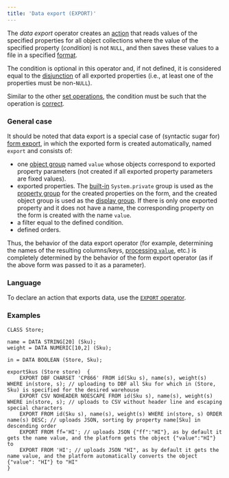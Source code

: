 ```yaml
---
title: 'Data export (EXPORT)'
---
```


The *data export* operator creates an [action](Actions.md) that reads values of the specified properties for all object collections where the value of the specified property (*condition*) is not `NULL`, and then saves these values to a file in a specified [format](Structured_view.md). 

The condition is optional in this operator and, if not defined, it is considered equal to the [disjunction](Logical_operators_AND_OR_NOT_XOR.md) of all exported properties (i.e., at least one of the properties must be non-`NULL`). 

Similar to the other [set operations](Set_operations.md), the condition must be such that the operation is [correct](Set_operations.md).

### General case

It should be noted that data export is a special case of (syntactic sugar for) [form export](In_a_structured_view_EXPORT_IMPORT.md), in which the exported form is created automatically, named `export` and consists of:

-   one [object group](Form_structure.md#objects) named `value` whose objects correspond to exported property parameters (not created if all exported property parameters are fixed values).
-   exported properties. The [built-in](Groups_of_properties_and_actions.md#builtin) `System.private` group is used as the [property group](Form_structure.md#propertygroup) for the created properties on the form, and the created object group is used as the [display group](Form_structure.md#drawgroup). If there is only one exported property and it does not have a name, the corresponding property on the form is created with the name `value`.
-   a filter equal to the defined condition.
-   defined orders.

Thus, the behavior of the data export operator (for example, determining the names of the resulting columns/keys, [processing `value`](Structured_view.md#value), etc.) is completely determined by the behavior of the form export operator (as if the above form was passed to it as a parameter).

### Language

To declare an action that exports data, use the [`EXPORT` operator](EXPORT_operator.md).

### Examples


```lsf
CLASS Store;

name = DATA STRING[20] (Sku);
weight = DATA NUMERIC[10,2] (Sku);

in = DATA BOOLEAN (Store, Sku);

exportSkus (Store store)  {
    EXPORT DBF CHARSET 'CP866' FROM id(Sku s), name(s), weight(s) WHERE in(store, s); // uploading to DBF all Sku for which in (Store, Sku) is specified for the desired warehouse
    EXPORT CSV NOHEADER NOESCAPE FROM id(Sku s), name(s), weight(s) WHERE in(store, s); // uploads to CSV without header line and escaping special characters
    EXPORT FROM id(Sku s), name(s), weight(s) WHERE in(store, s) ORDER name(s) DESC; // uploads JSON, sorting by property name[Sku] in descending order
    EXPORT FROM ff='HI'; // uploads JSON {"ff":"HI"}, as by default it gets the name value, and the platform gets the object {"value":"HI"} to
    EXPORT FROM 'HI'; // uploads JSON "HI", as by default it gets the name value, and the platform automatically converts the object {"value": "HI"} to "HI"
}
```

  
